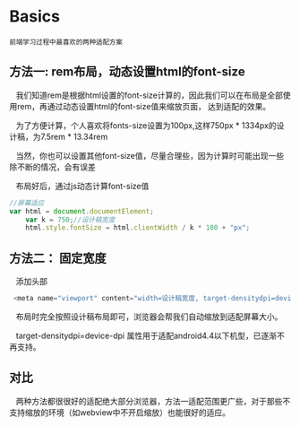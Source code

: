 # Basics

    前端学习过程中最喜欢的两种适配方案

## 方法一: rem布局，动态设置html的font-size

    我们知道rem是根据html设置的font-size计算的，因此我们可以在布局是全部使用rem，再通过动态设置html的font-size值来缩放页面，
    达到适配的效果。
    
    为了方便计算，个人喜欢将fonts-size设置为100px,这样750px * 1334px的设计稿，为7.5rem * 13.34rem
    
    当然，你也可以设置其他font-size值，尽量合理些，因为计算时可能出现一些除不断的情况，会有误差
    
    布局好后，通过js动态计算font-size值
    
```js
//屏幕适应
var html = document.documentElement;
    var k = 750;//设计稿宽度
    html.style.fontSize = html.clientWidth / k * 100 + "px";
```

## 方法二： 固定宽度

    添加头部
```js
 <meta name="viewport" content="width=设计稿宽度, target-densitydpi=device-dpi">
```
    布局时完全按照设计稿布局即可，浏览器会帮我们自动缩放到适配屏幕大小。
    
    target-densitydpi=device-dpi 属性用于适配android4.4以下机型，已逐渐不再支持。

## 对比

    两种方法都很很好的适配绝大部分浏览器，方法一适配范围更广些，对于那些不支持缩放的环境（如webview中不开启缩放）也能很好的适应。


